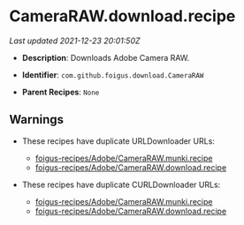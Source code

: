 # CameraRAW.download.recipe

_Last updated 2021-12-23 20:01:50Z_

- **Description**: Downloads Adobe Camera RAW.

- **Identifier**: `com.github.foigus.download.CameraRAW`

- **Parent Recipes**: `None`


## Warnings

- These recipes have duplicate URLDownloader URLs:
    - [foigus-recipes/Adobe/CameraRAW.munki.recipe](/autopkg-dupe-tracker/foigus-recipes/Adobe/CameraRAW.munki.recipe)
    - [foigus-recipes/Adobe/CameraRAW.download.recipe](/autopkg-dupe-tracker/foigus-recipes/Adobe/CameraRAW.download.recipe)

- These recipes have duplicate CURLDownloader URLs:
    - [foigus-recipes/Adobe/CameraRAW.munki.recipe](/autopkg-dupe-tracker/foigus-recipes/Adobe/CameraRAW.munki.recipe)
    - [foigus-recipes/Adobe/CameraRAW.download.recipe](/autopkg-dupe-tracker/foigus-recipes/Adobe/CameraRAW.download.recipe)
